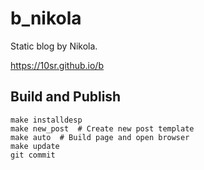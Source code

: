 b_nikola
========


Static blog by Nikola.

<https://10sr.github.io/b>


Build and Publish
-----------------


    make installdesp
    make new_post  # Create new post template
    make auto  # Build page and open browser
    make update
    git commit

